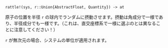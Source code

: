 ```
rattle!(sys, r::Union{AbstractFloat, Quantity}) -> at
```

原子の位置を半径 `r` の球内でランダムに摂動させます。摂動は角成分で一様であり、半径成分でも一様です。（これは、直交座標系で一様に選ぶのとは異なることに注意してください！）

`r` が無次元の場合、システムの単位が適用されます。
